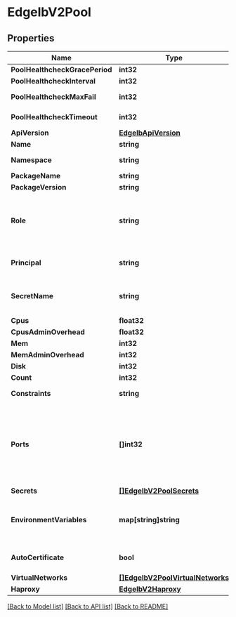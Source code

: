 # EdgelbV2Pool

## Properties
Name | Type | Description | Notes
------------ | ------------- | ------------- | -------------
**PoolHealthcheckGracePeriod** | **int32** | Pool tasks healthcheck grace period (in seconds) | [optional] 
**PoolHealthcheckInterval** | **int32** | Pool tasks healthcheck interval (in seconds) | [optional] 
**PoolHealthcheckMaxFail** | **int32** | Pool tasks healthcheck maximum number of consecutive failures before declaring as unhealthy | [optional] 
**PoolHealthcheckTimeout** | **int32** | Maximum amount of time that Mesos will wait for the healthcheck container to finish executing | [optional] 
**ApiVersion** | [**EdgelbApiVersion**](EdgelbAPIVersion.md) |  | [optional] 
**Name** | **string** | The pool name. | [optional] 
**Namespace** | **string** | The DC/OS space (sometimes also referred to as a \&quot;group\&quot;). | [optional] 
**PackageName** | **string** |  | [optional] 
**PackageVersion** | **string** |  | [optional] 
**Role** | **string** | Mesos role for load balancers. Defaults to \&quot;slave_public\&quot; so that load balancers will be run on public agents. Use \&quot;*\&quot; to run load balancers on private agents. Read more about Mesos roles at http://mesos.apache.org/documentation/latest/roles/ | [optional] 
**Principal** | **string** | Mesos principal for pool framework authentication. If omitted or left blank, the service account used to install Edge-LB will be used if present. | [optional] 
**SecretName** | **string** | Service account secret name for pool framework authentication. If omitted or left blank, the service account used to install Edge-LB will be used if present. | [optional] 
**Cpus** | **float32** |  | [optional] 
**CpusAdminOverhead** | **float32** |  | [optional] 
**Mem** | **int32** | Memory requirements (in MB) | [optional] 
**MemAdminOverhead** | **int32** | Memory requirements (in MB) | [optional] 
**Disk** | **int32** | Disk size (in MB) | [optional] 
**Count** | **int32** | Number of load balancer instances in the pool. | [optional] 
**Constraints** | **string** | Marathon style constraints for load balancer instance placement. | [optional] 
**Ports** | **[]int32** | Override ports to allocate for each load balancer instance. Defaults to {{haproxy.frontends[].bindPort}} and   {{haproxy.stats.bindPort}}. Use this field to pre-allocate all needed ports with or   without the frontends present. For example: [80, 443, 9090]. If the length of the ports array is not zero, only the   ports specified will be allocated by the pool scheduler. | [optional] 
**Secrets** | [**[]EdgelbV2PoolSecrets**](EdgelbV2Pool_secrets.md) | DC/OS secrets. | [optional] 
**EnvironmentVariables** | **map[string]string** | Environment variables to pass to tasks. Prefix with \&quot;ELB_FILE_\&quot; and it will be written to a file. For example, the contents of \&quot;ELB_FILE_MYENV\&quot; will be written to \&quot;$ENVFILE/ELB_FILE_MYENV\&quot;. | [optional] 
**AutoCertificate** | **bool** | Autogenerate a self-signed SSL/TLS certificate. It is not generated by default. It will be written to \&quot;$AUTOCERT\&quot;. | [optional] 
**VirtualNetworks** | [**[]EdgelbV2PoolVirtualNetworks**](EdgelbV2Pool_virtualNetworks.md) | Virtual networks to join. | [optional] 
**Haproxy** | [**EdgelbV2Haproxy**](EdgelbV2Haproxy.md) |  | [optional] 

[[Back to Model list]](../README.md#documentation-for-models) [[Back to API list]](../README.md#documentation-for-api-endpoints) [[Back to README]](../README.md)


